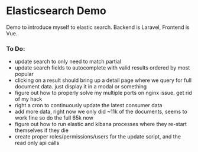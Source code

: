 # Elasticsearch Demo

Demo to introduce myself to elastic search. Backend is Laravel, Frontend is Vue.

### To Do:

* update search to only need to match partial
* update search fields to autocomplete with valid results ordered by most popular
* clicking on a result should bring up a detail page where we query for full document data. just display it in a modal or something
* figure out how to properly solve my multiple ports on nginx issue. get rid of my hack
* right a cron to continuously update the latest consumer data
* add more data, right now we only did ~11k of the documents, seems to work fine so do the full 65k now
* figure out how to run elastic and kibana processes where they re-start themselves if they die
* create proper roles/permissions/users for the update script, and the read only api calls

